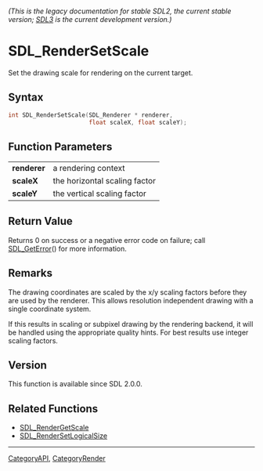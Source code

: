 ###### (This is the legacy documentation for stable SDL2, the current stable version; [SDL3](https://wiki.libsdl.org/SDL3/) is the current development version.)
# SDL_RenderSetScale

Set the drawing scale for rendering on the current target.

## Syntax

```c
int SDL_RenderSetScale(SDL_Renderer * renderer,
                       float scaleX, float scaleY);

```

## Function Parameters

|                  |                               |
| ---------------- | ----------------------------- |
| **renderer**     | a rendering context           |
| **scaleX**       | the horizontal scaling factor |
| **scaleY**       | the vertical scaling factor   |

## Return Value

Returns 0 on success or a negative error code on failure; call
[SDL_GetError](SDL_GetError)() for more information.

## Remarks

The drawing coordinates are scaled by the x/y scaling factors before they
are used by the renderer. This allows resolution independent drawing with a
single coordinate system.

If this results in scaling or subpixel drawing by the rendering backend, it
will be handled using the appropriate quality hints. For best results use
integer scaling factors.

## Version

This function is available since SDL 2.0.0.

## Related Functions

* [SDL_RenderGetScale](SDL_RenderGetScale)
* [SDL_RenderSetLogicalSize](SDL_RenderSetLogicalSize)

----
[CategoryAPI](CategoryAPI), [CategoryRender](CategoryRender)


